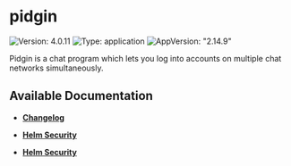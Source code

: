 # pidgin

![Version: 4.0.11](https://img.shields.io/badge/Version-4.0.11-informational?style=flat-square) ![Type: application](https://img.shields.io/badge/Type-application-informational?style=flat-square) ![AppVersion: "2.14.9"](https://img.shields.io/badge/AppVersion-"2.14.9"-informational?style=flat-square)

Pidgin is a chat program which lets you log into accounts on multiple chat networks simultaneously.

## Available Documentation

- [**Changelog**](CHANGELOG)

- [**Helm Security**](container-security)

- [**Helm Security**](helm-security)

